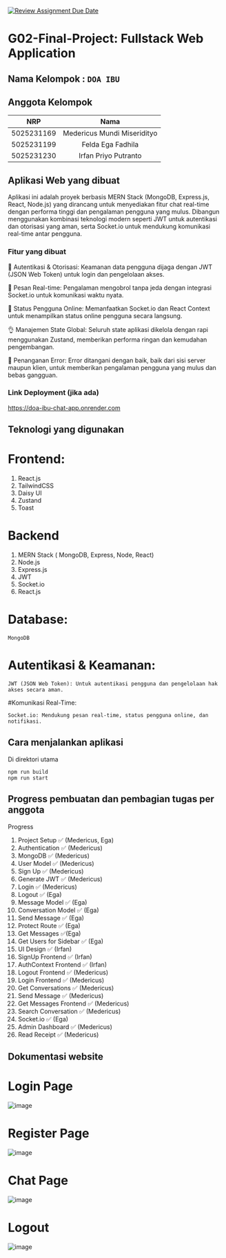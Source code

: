 [![Review Assignment Due Date](https://classroom.github.com/assets/deadline-readme-button-22041afd0340ce965d47ae6ef1cefeee28c7c493a6346c4f15d667ab976d596c.svg)](https://classroom.github.com/a/K32wTABb)
# G02-Final-Project: Fullstack Web Application

## Nama Kelompok : `DOA IBU`

## Anggota Kelompok
| NRP | Nama |
|:-----------:|:--------:|
| 5025231169  | Medericus Mundi Miseridityo |
| 5025231199  | Felda Ega Fadhila  |
| 5025231230  | Irfan Priyo Putranto  |

## Aplikasi Web yang dibuat

Aplikasi ini adalah proyek berbasis MERN Stack (MongoDB, Express.js, React, Node.js) yang dirancang untuk menyediakan fitur chat real-time dengan performa tinggi dan pengalaman pengguna yang mulus. Dibangun menggunakan kombinasi teknologi modern seperti JWT untuk autentikasi dan otorisasi yang aman, serta Socket.io untuk mendukung komunikasi real-time antar pengguna. 


### Fitur yang dibuat

🎃 Autentikasi & Otorisasi: Keamanan data pengguna dijaga dengan JWT (JSON Web Token) untuk login dan pengelolaan akses.

👾 Pesan Real-time: Pengalaman mengobrol tanpa jeda dengan integrasi Socket.io untuk komunikasi waktu nyata.

🚦 Status Pengguna Online: Memanfaatkan Socket.io dan React Context untuk menampilkan status online pengguna secara langsung.

👌 Manajemen State Global: Seluruh state aplikasi dikelola dengan rapi menggunakan Zustand, memberikan performa ringan dan kemudahan pengembangan.

🐞 Penanganan Error: Error ditangani dengan baik, baik dari sisi server maupun klien, untuk memberikan pengalaman pengguna yang mulus dan bebas gangguan.

### Link Deployment (jika ada)
https://doa-ibu-chat-app.onrender.com

## Teknologi yang digunakan

# Frontend:

1. React.js
2. TailwindCSS
3. Daisy UI
4. Zustand
5. Toast

# Backend

1. MERN Stack ( MongoDB, Express, Node, React)
2. Node.js
3. Express.js
4. JWT
5. Socket.io
6. React.js
   
# Database:
```
MongoDB
```

# Autentikasi & Keamanan:

`JWT (JSON Web Token): Untuk autentikasi pengguna dan pengelolaan hak akses secara aman.`

#Komunikasi Real-Time:

`Socket.io: Mendukung pesan real-time, status pengguna online, dan notifikasi.`

## Cara menjalankan aplikasi

Di direktori utama
```
npm run build
npm run start
```


## Progress pembuatan dan pembagian tugas per anggota

Progress
1. Project Setup ✅ (Medericus, Ega)
2. Authentication ✅ (Medericus)
3. MongoDB ✅ (Medericus)
4. User Model ✅ (Medericus)
5. Sign Up ✅ (Medericus)
6. Generate JWT ✅ (Medericus)
7. Login ✅ (Medericus)
8. Logout ✅ (Ega)
9. Message Model ✅ (Ega)
10. Conversation Model ✅ (Ega)
11. Send Message ✅ (Ega)
12. Protect Route ✅ (Ega)
13. Get Messages ✅(Ega)
14. Get Users for Sidebar ✅ (Ega)
15. UI Design ✅ (Irfan)
16. SignUp Frontend ✅ (Irfan)
17. AuthContext Frontend ✅ (Irfan)
18. Logout Frontend ✅ (Medericus)
19. Login Frontend ✅ (Medericus)
20. Get Conversations ✅ (Medericus)
21. Send Message ✅ (Medericus)
22. Get Messages Frontend ✅ (Medericus)
23. Search Conversation ✅ (Medericus)
24. Socket.io ✅ (Ega)
25. Admin Dashboard ✅ (Medericus)
26. Read Receipt ✅ (Medericus)

## Dokumentasi website

# Login Page

![image](https://github.com/user-attachments/assets/d8c88f96-a693-4ba3-b9db-5b2e14669ee3)


# Register Page

![image](https://github.com/user-attachments/assets/d1cc5763-107e-45a4-9569-829f9c710e79)


# Chat Page

![image](https://github.com/user-attachments/assets/26d953ab-ce48-4883-91e9-b6bb22a90e35)

# Logout

![image](https://github.com/user-attachments/assets/e47f2c39-1014-42ea-b9f7-13f7f5c86fd9)




